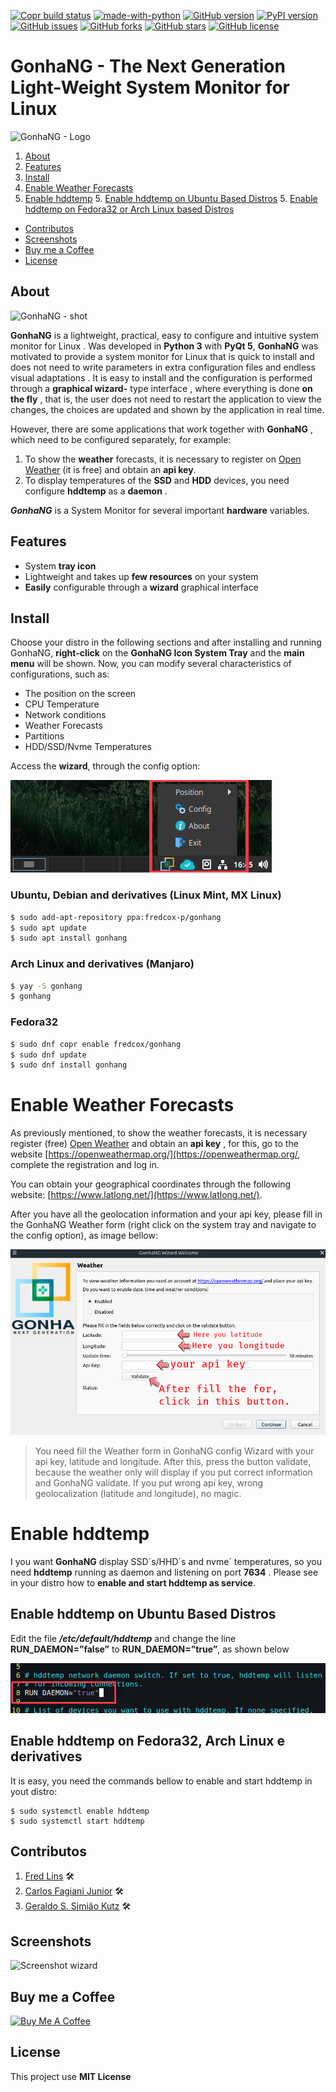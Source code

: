 [![Copr build status](https://copr.fedorainfracloud.org/coprs/fredcox/gonhang/package/gonhang/status_image/last_build.png)](https://copr.fedorainfracloud.org/coprs/fredcox/gonhang/package/gonhang/)
[![made-with-python](https://img.shields.io/badge/Made%20with-Python-1f425f.svg)](https://www.python.org/)
[![GitHub version](https://badge.fury.io/gh/fredcox%2Fgonhang.svg)](https://badge.fury.io/gh/fredcox%2Fgonhang)
[![PyPI version](https://badge.fury.io/py/gonhang.svg)](https://badge.fury.io/py/gonhang)
[![GitHub issues](https://img.shields.io/github/issues/fredcox/gonhang)](https://github.com/fredcox/gonhang/issues)
[![GitHub forks](https://img.shields.io/github/forks/fredcox/gonhang)](https://github.com/fredcox/gonhang/network)
[![GitHub stars](https://img.shields.io/github/stars/fredcox/gonhang)](https://github.com/fredcox/gonhang/stargazers)
[![GitHub license](https://img.shields.io/github/license/fredcox/gonhang)](https://github.com/fredcox/gonhang/blob/master/LICENSE)

# GonhaNG - The Next Generation Light-Weight System Monitor for Linux


![GonhaNG - Logo](https://raw.githubusercontent.com/fredcox/gonhang/master/gonhang/images/logo_readme.png)


1. [About](#about)
2. [Features](#features)
3. [Install](#install)
4. [Enable Weather Forecasts](#enable-weather-forecasts)
5. [Enable hddtemp](#enable-hddtemp)
    5. [Enable hddtemp on Ubuntu Based Distros](#enable-hddtemp-on-ubuntu-based-distros)
    5. [Enable hddtemp on Fedora32 or Arch Linux based Distros](#enable-hddtemp-on-fedora32-or-arch-linux-based-distros)    
* [Contributos](#contributos)
* [Screenshots](#screenshots)
* [Buy me a Coffee](#buy-me-a-coffee)
* [License](#license)


## About

![GonhaNG - shot](https://raw.githubusercontent.com/fredcox/gonhang/master/gonhang/images/shot.png)


**GonhaNG** is a lightweight, practical, easy to configure and intuitive system monitor for Linux . Was developed in 
**Python 3** with **PyQt 5**, **GonhaNG** was motivated to provide a system monitor for Linux that is 
quick to install and does not need to write parameters in extra configuration files and endless visual adaptations . 
It is easy to install and the configuration is performed through a **graphical wizard-** type interface , 
where everything is done **on the fly** , that is, the user does not need to restart the application to view 
the changes, the choices are updated and shown by the application in real time.

However, there are some applications that work together with **GonhaNG** , which need to be configured separately, 
for example:

1. To show the **weather** forecasts, it is necessary to register on [Open Weather](https://openweathermap.org/) 
(it is free) and obtain an **api key**. 
2. To display temperatures of the **SSD** and **HDD** devices, you need configure **hddtemp** as a **daemon** .



***GonhaNG*** is a System Monitor for several important **hardware** variables.

## Features

- System **tray icon**
- Lightweight and takes up **few resources** on your system
- **Easily** configurable through a **wizard** graphical interface

## Install

Choose your distro in the following sections and after installing and running GonhaNG, 
**right-click** on the **GonhaNG Icon System Tray** and the **main menu** will be shown. 
Now, you can modify several characteristics of configurations, such as:

- The position on the screen
- CPU Temperature
- Network conditions
- Weather Forecasts
- Partitions
- HDD/SSD/Nvme Temperatures

Access the **wizard**, through the config option:

![config](gonhang/images/mainmenu.png)


### Ubuntu, Debian and derivatives (Linux Mint, MX Linux)

```bash
$ sudo add-apt-repository ppa:fredcox-p/gonhang
$ sudo apt update
$ sudo apt install gonhang
```

### Arch Linux and derivatives (Manjaro)

```bash
$ yay -S gonhang
$ gonhang
```

### Fedora32

```bash
$ sudo dnf copr enable fredcox/gonhang
$ sudo dnf update
$ sudo dnf install gonhang
```

# Enable Weather Forecasts

As previously mentioned, to show the weather forecasts, it is necessary register (free) [Open Weather](https://openweathermap.org/) 
and obtain an **api key** , for this, go to the website [https://openweathermap.org/](https://openweathermap.org/, 
complete the registration and log in.

You can obtain your geographical coordinates through the following website: [https://www.latlong.net/](https://www.latlong.net/).

After you have all the geolocation information and your api key, please fill in the GonhaNG Weather form 
(right click on the system tray and navigate to the config option), as image bellow:

![weatherform.png](gonhang/images/weatherform.png)




>You need fill the Weather form in GonhaNG config Wizard with your api key, latitude and longitude. After this, press
>the button validate, because the weather only will display if you put correct information and GonhaNG validate. If you
>put wrong api key, wrong geolocalization (latitude and longitude), no magic. 


# Enable hddtemp 

I you want **GonhaNG** display SSD´s/HHD´s and nvme´ temperatures, so you need **hddtemp** running as daemon and 
listening on port **7634** . Please see in your distro how to **enable and start hddtemp as service**.

## Enable hddtemp on Ubuntu Based Distros

Edit the file **_/etc/default/hddtemp_** and change the line **RUN_DAEMON=”false”** to  **RUN_DAEMON=”true”**, as shown below

![config](gonhang/images/hddtempdefault.png)


## Enable hddtemp on Fedora32, Arch Linux e derivatives

It is easy, you need the commands bellow to enable and start hddtemp in yout distro:

```shell script
$ sudo systemctl enable hddtemp
$ sudo systemctl start hddtemp
```

## Contributos

1. [Fred Lins](https://github.com/fredcox) :hammer_and_wrench: 
2. [Carlos Fagiani Junior](https://github.com/fagianijunior) :hammer_and_wrench: 
3. [Geraldo S. Simião Kutz](https://t.me/@GeraldoSSK) :hammer_and_wrench:
 

## Screenshots

![Screenshot wizard](https://raw.githubusercontent.com/fredcox/gonhang/master/gonhang/images/screenshot_wizard.png)

## Buy me a Coffee

<a href="https://www.buymeacoffee.com/fredcox" target="_blank"><img src="https://cdn.buymeacoffee.com/buttons/default-orange.png" alt="Buy Me A Coffee" height="41" width="174"></a>


## License 

This project use **MIT License**
